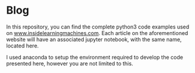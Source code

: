 # Blog

In this repository, you can find the complete python3 code examples used on www.insidelearningmachines.com. Each article on the aforementioned website will have an associated jupyter notebook, with the same name, located here. 

I used anaconda to setup the environment required to develop the code presented here, however you are not limited to this.
